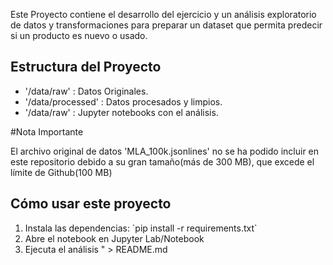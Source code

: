 Este Proyecto contiene el desarrollo del ejercicio y un análisis  exploratorio de datos y transformaciones para preparar un dataset que permita predecir si un producto es nuevo o usado.

## Estructura del Proyecto

- \'/data/raw\' : Datos Originales.
- \'/data/processed\' : Datos procesados y limpios.
- \'/data/raw\' : Jupyter notebooks con el análisis.

#Nota Importante

El archivo original de datos  \'MLA_100k.jsonlines\' no se ha podido incluir en este repositorio debido a su gran tamaño(más de 300 MB), que excede el límite de Github(100 MB)

## Cómo usar este proyecto
1. Instala las dependencias: \`pip install -r requirements.txt\`
2. Abre el notebook en Jupyter Lab/Notebook
3. Ejecuta el análisis
" > README.md
